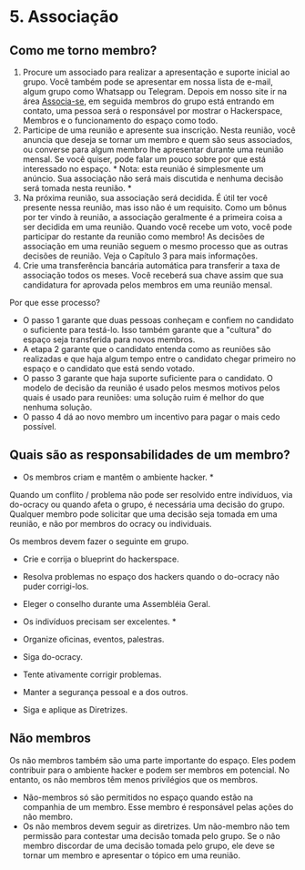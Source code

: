 # 5. Associação

## Como me torno membro?

1. Procure um associado para realizar a apresentação e suporte inicial ao grupo.
Você também pode se apresentar em nossa lista de e-mail, algum grupo como Whatsapp ou Telegram. Depois em nosso site ir na área [Associa-se](https://lhc.net.br/wiki/Associe-se), em seguida membros do grupo está entrando em contato, uma pessoa será o responsável por mostrar o Hackerspace, Membros e o funcionamento do espaço como todo.
2. Participe de uma reunião e apresente sua inscrição. Nesta reunião, você anuncia que deseja se tornar um membro e quem são seus associados, ou converse para algum membro lhe apresentar durante uma reunião mensal. Se você quiser, pode falar um pouco sobre por que está interessado no espaço. * Nota: esta reunião é simplesmente um anúncio. Sua associação não será mais discutida e nenhuma decisão será tomada nesta reunião. *
3. Na próxima reunião, sua associação será decidida. É útil ter você presente nessa reunião, mas isso não é um requisito. Como um bônus por ter vindo à reunião, a associação geralmente é a primeira coisa a ser decidida em uma reunião. Quando você recebe um voto, você pode participar do restante da reunião como membro! As decisões de associação em uma reunião seguem o mesmo processo que as outras decisões de reunião. Veja o Capítulo 3 para mais informações.
4. Crie uma transferência bancária automática para transferir a taxa de associação todos os meses. Você receberá sua chave assim que sua  candidatura for aprovada pelos membros em uma reunião mensal.

Por que esse processo?

* O passo 1 garante que duas pessoas conheçam e confiem no candidato o suficiente para testá-lo. Isso também garante que a "cultura" do espaço seja transferida para novos membros.
* A etapa 2 garante que o candidato entenda como as reuniões são realizadas e que haja algum tempo entre o candidato chegar primeiro no espaço e o candidato que está sendo votado.
* O passo 3 garante que haja suporte suficiente para o candidato. O modelo de decisão da reunião é usado pelos mesmos motivos pelos quais é usado para reuniões: uma solução ruim é melhor do que nenhuma solução.
* O passo 4 dá ao novo membro um incentivo para pagar o mais cedo possível.

## Quais são as responsabilidades de um membro?

* Os membros criam e mantêm o ambiente hacker. *

Quando um conflito / problema não pode ser resolvido entre indivíduos, via do-ocracy ou quando afeta o grupo, é necessária uma decisão do grupo. Qualquer membro pode solicitar que uma decisão seja tomada em uma reunião, e não por membros do ocracy ou individuais.

Os membros devem fazer o seguinte em grupo.

* Crie e corrija o blueprint do hackerspace.
* Resolva problemas no espaço dos hackers quando o do-ocracy não puder corrigi-los.
* Eleger o conselho durante uma Assembléia Geral.

* Os indivíduos precisam ser excelentes. *

* Organize oficinas, eventos, palestras.
* Siga do-ocracy.
* Tente ativamente corrigir problemas.
* Manter a segurança pessoal e a dos outros.
* Siga e aplique as Diretrizes.

## Não membros

Os não membros também são uma parte importante do espaço. Eles podem contribuir para o ambiente hacker e podem ser membros em potencial. No entanto, os não membros têm menos privilégios que os membros.

* Não-membros só são permitidos no espaço quando estão na companhia de um membro. Esse membro é responsável pelas ações do não membro.
* Os não membros devem seguir as diretrizes. Um não-membro não tem permissão para contestar uma decisão tomada pelo grupo. Se o não membro discordar de uma decisão tomada pelo grupo, ele deve se tornar um membro e apresentar o tópico em uma reunião.

